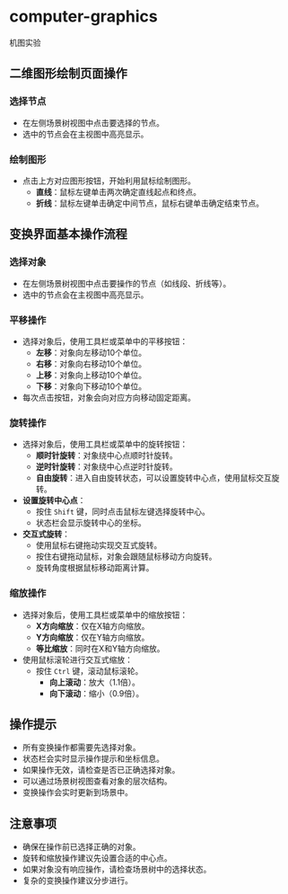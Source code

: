 # computer-graphics
机图实验

## 二维图形绘制页面操作

### 选择节点
- 在左侧场景树视图中点击要选择的节点。
- 选中的节点会在主视图中高亮显示。

### 绘制图形
- 点击上方对应图形按钮，开始利用鼠标绘制图形。
  - **直线**：鼠标左键单击两次确定直线起点和终点。
  - **折线**：鼠标左键单击确定中间节点，鼠标右键单击确定结束节点。

## 变换界面基本操作流程

### 选择对象
- 在左侧场景树视图中点击要操作的节点（如线段、折线等）。
- 选中的节点会在主视图中高亮显示。

### 平移操作
- 选择对象后，使用工具栏或菜单中的平移按钮：
  - **左移**：对象向左移动10个单位。
  - **右移**：对象向右移动10个单位。
  - **上移**：对象向上移动10个单位。
  - **下移**：对象向下移动10个单位。
- 每次点击按钮，对象会向对应方向移动固定距离。

### 旋转操作
- 选择对象后，使用工具栏或菜单中的旋转按钮：
  - **顺时针旋转**：对象绕中心点顺时针旋转。
  - **逆时针旋转**：对象绕中心点逆时针旋转。
  - **自由旋转**：进入自由旋转状态，可以设置旋转中心点，使用鼠标交互旋转。
- **设置旋转中心点**：
  - 按住 `Shift` 键，同时点击鼠标左键选择旋转中心。
  - 状态栏会显示旋转中心的坐标。
- **交互式旋转**：
  - 使用鼠标右键拖动实现交互式旋转。
  - 按住右键拖动鼠标，对象会跟随鼠标移动方向旋转。
  - 旋转角度根据鼠标移动距离计算。

### 缩放操作
- 选择对象后，使用工具栏或菜单中的缩放按钮：
  - **X方向缩放**：仅在X轴方向缩放。
  - **Y方向缩放**：仅在Y轴方向缩放。
  - **等比缩放**：同时在X和Y轴方向缩放。
- 使用鼠标滚轮进行交互式缩放：
  - 按住 `Ctrl` 键，滚动鼠标滚轮。
    - **向上滚动**：放大（1.1倍）。
    - **向下滚动**：缩小（0.9倍）。

## 操作提示
- 所有变换操作都需要先选择对象。
- 状态栏会实时显示操作提示和坐标信息。
- 如果操作无效，请检查是否已正确选择对象。
- 可以通过场景树视图查看对象的层次结构。
- 变换操作会实时更新到场景中。

## 注意事项
- 确保在操作前已选择正确的对象。
- 旋转和缩放操作建议先设置合适的中心点。
- 如果对象没有响应操作，请检查场景树中的选择状态。
- 复杂的变换操作建议分步进行。

